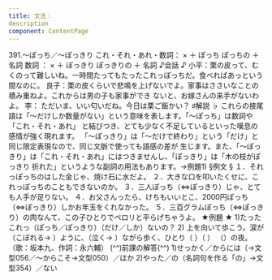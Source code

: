 ```yaml
---
title: 文法：
description
component: ContentPage
---
```



391.～ぽっち／～ぽっきり
これ・それ・あれ・数詞： × ＋ ぽっち
ぽっちの ＋ 名詞
数詞 ： × ＋ ぽっきり
ぽっきりの ＋ 名詞
♪会話 ♪
小平：栗の皮って、むくのって難しいね。一時間たってもたったこれっぽっちだ。食べればあっという間なのに。 良子：栗の皮くらいで悲鳴を上げないでよ。家事はささいなことの積み重ねよ。これからは男の子も家事ができ ないと、お嫁さんの来手がないわよ。
李： ただいま、いい匂いだね。今日は栗ご飯かい？
♯解説 ♭
これらの接尾語は「～だけしか数量がない」という意味を表します。「～ぽっち」は数詞や「これ・それ・あれ」 と結びつき、とても少なく不足しているといった嘆息の感情が強く現れます。
「～ぽっきり」は「～だけで終わり」という「だけ」と同じ限定表現なので、同じ文脈で使っても語感の差が 生じます。また、「～ぽっきり」は「これ・それ・あれ」にはつきませんし、「ぽっきり」は「木の枝がぽっきり 折れた」というような副詞の用法もあります。→例題1)
§例文 §
１．それっぽっちのはした金じゃ、焼け石に水だよ。
２．大きな口を叩いたくせに、これっぽっちのこともできないのか。
３．三人ぽっち（⇔ぽっきり）じゃ、とても人手が足りない。
４．お父さんったら、けちもいいとこ、2000円ぽっち（⇔ぽっきり）しかお年玉をくれなかった。
５．三百グラムぽっち（⇔ぽっきり）の肉なんて、この子ひとりでペロリと平らげちゃうよ。
★例題 ★
1)たったこれっ（ぽっち／ぽっきり）（だけ／しか）ないの？
2) 上を向いて歩こう。涙が（こぼれる→ ）ように、（泣く→ ）ながら歩く、ひとり（ ）（ ）
（）の夜。 （歌：坂本九、作詞：永六輔）
(^^)前課の解答(^^)
1)せっかく／からには（→文型056／～からこそ→文型050）／ほか
2)やった／の（名詞句を作る「の」→文型354）／ない
